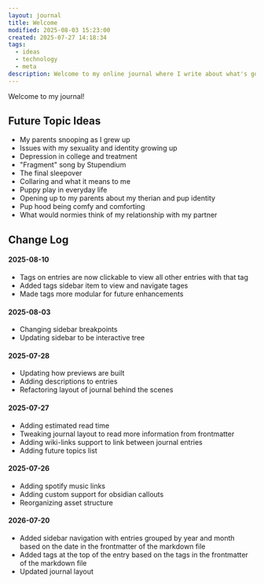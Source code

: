 ```yaml
---
layout: journal
title: Welcome
modified: 2025-08-03 15:23:00
created: 2025-07-27 14:18:34
tags:
  - ideas
  - technology
  - meta
description: Welcome to my online journal where I write about what's going on in my life.
---
```

Welcome to my journal!

## Future Topic Ideas
- My parents snooping as I grew up
- Issues with my sexuality and identity growing up
- Depression in college and treatment
- "Fragment" song by Stupendium
- The final sleepover
- Collaring and what it means to me
- Puppy play in everyday life
- Opening up to my parents about my therian and pup identity
- Pup hood being comfy and comforting
- What would normies think of my relationship with my partner

## Change Log

#### 2025-08-10
- Tags on entries are now clickable to view all other entries with that tag
- Added tags sidebar item to view and navigate tages
- Made tags more modular for future enhancements

#### 2025-08-03
- Changing sidebar breakpoints
- Updating sidebar to be interactive tree

#### 2025-07-28
- Updating how previews are built
- Adding descriptions to entries
- Refactoring layout of journal behind the scenes

#### 2025-07-27
- Adding estimated read time
- Tweaking journal layout to read more information from frontmatter
- Adding wiki-links support to link between journal entries
- Adding future topics list

#### 2025-07-26
- Adding spotify music links
- Adding custom support for obsidian callouts
- Reorganizing asset structure

#### 2026-07-20
- Added sidebar navigation with entries grouped by year and month based on the date in the frontmatter of the markdown file
- Added tags at the top of the entry based on the tags in the frontmatter of the markdown file
- Updated journal layout